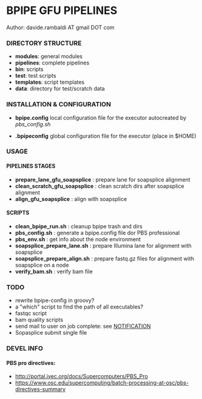 
# BPIPE GFU PIPELINES

Author: davide.rambaldi AT gmail DOT com

### DIRECTORY STRUCTURE

* __modules__: general modules
* __pipelines__: complete pipelines
* __bin__: scripts
* __test__: test scripts
* __templates__: script templates
* __data__: directory for test/scratch data

### INSTALLATION & CONFIGURATION

* __bpipe.config__ local configuration file for the executor autocreated by _pbs_config.sh_

* __.bpipeconfig__ global configuration file for the executor (place in $HOME)


### USAGE	


#### PIPELINES STAGES

* __prepare_lane_gfu_soapsplice__ : prepare lane for soapsplice alignment
* __clean_scratch_gfu_soapsplice__ : clean scratch dirs after soapsplice alignment
* __align_gfu_soapsplice__ : align with soapsplice


#### SCRIPTS

* __clean_bpipe_run.sh__ : cleanup bpipe trash and dirs
* __pbs_config.sh__ : generate a bpipe.config file dor PBS professional
* __pbs_env.sh__ : get info about the node environment
* __soapsplice_prepare_lane.sh__ : prepare Illumina lane for alignment with soapsplice
* __soapsplice_prepare_align.sh__ : prepare fastq.gz files for alignment with soapsplice on a node
* __verify_bam.sh__ : verify bam file

### TODO

* rewrite bpipe-config in groovy?
* a "which" script to find the path of all executables?
* fastqc script
* bam quality scripts
* send mail to user on job complete: see [NOTIFICATION](https://code.google.com/p/bpipe/wiki/Notifications)
* Sopasplice submit single file

### DEVEL INFO

#### PBS pro directives: 
* http://portal.ivec.org/docs/Supercomputers/PBS_Pro
* https://www.osc.edu/supercomputing/batch-processing-at-osc/pbs-directives-summary

